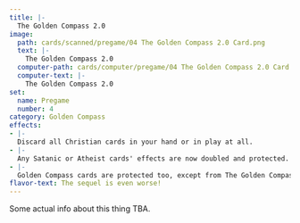 ```yaml
---
title: |-
  The Golden Compass 2.0
image: 
  path: cards/scanned/pregame/04 The Golden Compass 2.0 Card.png
  text: |-
    The Golden Compass 2.0
  computer-path: cards/computer/pregame/04 The Golden Compass 2.0 Card.png
  computer-text: |-
    The Golden Compass 2.0
set:
  name: Pregame
  number: 4
category: Golden Compass
effects: 
- |-
  Discard all Christian cards in your hand or in play at all.
- |-
  Any Satanic or Atheist cards' effects are now doubled and protected.
- |-
  Golden Compass cards are protected too, except from The Golden Compass 3.0.
flavor-text: The sequel is even worse!
---
```

Some actual info about this thing TBA.
